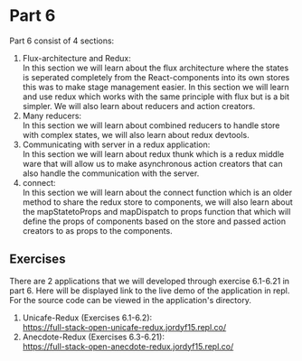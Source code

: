 # Part 6
Part 6 consist of 4 sections:  
1. Flux-architecture and Redux:  
In this section we will learn about the flux architecture where the states is seperated completely from the React-components into its own stores this was to make stage management easier. In this section we will learn and use redux which works with the same principle with flux but is a bit simpler. We will also learn about reducers and action creators.
2. Many reducers:  
In this section we will learn about combined reducers to handle store with complex states, we will also learn about redux devtools.
3. Communicating with server in a redux application:  
In this section we will learn about redux thunk which is a redux middle ware that will allow us to make asynchronous action creators that can also handle the communication with the server.
4. connect:  
In this section we will learn about the connect function which is an older method to share the redux store to components, we will also learn about the mapStatetoProps and mapDispatch to props function that which will define the props of components based on the store and passed action creators to as props to the components.

## Exercises
There are 2 applications that we will developed through exercise 6.1-6.21 in part 6. Here will be displayed link to the live demo of the application in repl. For the source code can be viewed in the application's directory.
1. Unicafe-Redux (Exercises 6.1-6.2):  
https://full-stack-open-unicafe-redux.jordyf15.repl.co/
2. Anecdote-Redux (Exercises 6.3-6.21):  
https://full-stack-open-anecdote-redux.jordyf15.repl.co/
 